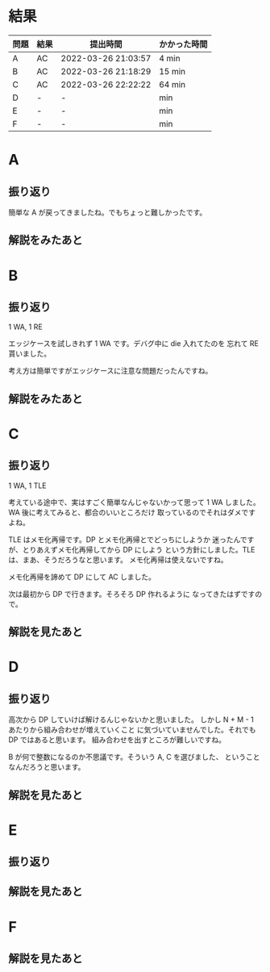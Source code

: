 # 結果

| 問題 | 結果 | 提出時間            | かかった時間 |
|------|------|---------------------|--------------|
| A    | AC   | 2022-03-26 21:03:57 | 4 min        |
| B    | AC   | 2022-03-26 21:18:29 | 15 min       |
| C    | AC   | 2022-03-26 22:22:22 | 64 min       |
| D    | -    | -                   |     min      |
| E    | -    | -                   |     min      |
| F    | -    | -                   |     min      |

# A

## 振り返り

簡単な A が戻ってきましたね。でもちょっと難しかったです。

## 解説をみたあと

# B

## 振り返り

1 WA, 1 RE

エッジケースを試しきれず 1 WA です。デバグ中に die 入れてたのを
忘れて RE 貰いました。

考え方は簡単ですがエッジケースに注意な問題だったんですね。

## 解説をみたあと

# C

## 振り返り

1 WA, 1 TLE

考えている途中で、実はすごく簡単なんじゃないかって思って
1 WA しました。WA 後に考えてみると、都合のいいところだけ
取っているのでそれはダメですよね。

TLE はメモ化再帰です。DP とメモ化再帰とでどっちにしようか
迷ったんですが、とりあえずメモ化再帰してから DP にしよう
という方針にしました。TLE は、まあ、そうだろうなと思います。
メモ化再帰は使えないですね。

メモ化再帰を諦めて DP にして AC しました。

次は最初から DP で行きます。そろそろ DP 作れるように
なってきたはずですので。

## 解説を見たあと

# D

## 振り返り

高次から DP していけば解けるんじゃないかと思いました。
しかし N + M - 1 あたりから組み合わせが増えていくこと
に気づいていませんでした。それでも DP ではあると思います。
組み合わせを出すところが難しいですね。

B が何で整数になるのか不思議です。そういう A, C を選びました、
ということなんだろうと思います。

## 解説を見たあと

# E

## 振り返り

## 解説を見たあと

# F

## 解説を見たあと
